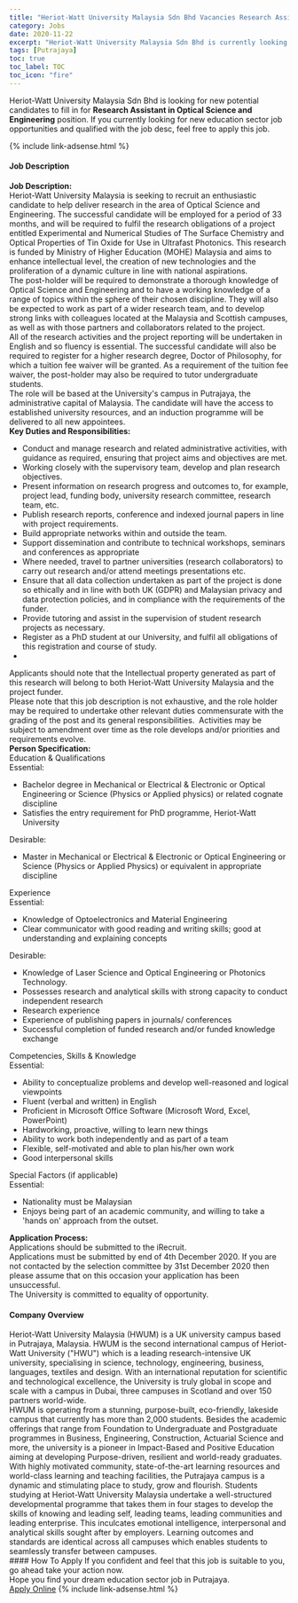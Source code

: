 ```yaml
---
title: "Heriot-Watt University Malaysia Sdn Bhd Vacancies Research Assistant in Optical Science and Engineering" 
category: Jobs 
date: 2020-11-22 
excerpt: "Heriot-Watt University Malaysia Sdn Bhd is currently looking for suitable person to fill in the Research Assistant in Optical Science and Engineering which positioned at Putrajaya" 
tags: [Putrajaya] 
toc: true 
toc_label: TOC 
toc_icon: "fire" 
--- 
```


<p>Heriot-Watt University Malaysia Sdn Bhd is looking for new potential candidates to fill in for <b>Research Assistant in Optical Science and Engineering</b> position. If you currently looking for new education sector job opportunities and qualified with the job desc, feel free to apply this job.
</p>{% include link-adsense.html %} 
 <div><div><div><h4>Job Description</h4></div></div><div><div><span><div><div><strong>Job Description:</strong></div><div><div>Heriot-Watt University Malaysia is seeking to recruit an enthusiastic candidate to help deliver research in the area of Optical Science and Engineering. The successful candidate will be employed for a period of 33 months, and will be required to fulfil the research obligations of a project entitled Experimental and Numerical Studies of The Surface Chemistry and Optical Properties of Tin Oxide for Use in Ultrafast Photonics. This research is funded by Ministry of Higher Education (MOHE) Malaysia and aims to enhance intellectual level, the creation of new technologies and the proliferation of a dynamic culture in line with national aspirations.</div><div>The post-holder will be required to demonstrate a thorough knowledge of Optical Science and Engineering and to have a working knowledge of a range of topics within the sphere of their chosen discipline. They will also be expected to work as part of a wider research team, and to develop strong links with colleagues located at the Malaysia and Scottish campuses, as well as with those partners and collaborators related to the project.&#160;</div>All of the research activities and the project reporting will be undertaken in English and so fluency is essential. The successful candidate will also be required to register for a higher research degree, Doctor of Philosophy, for which a tuition fee waiver will be granted. As a requirement of the tuition fee waiver, the post-holder may also be required to tutor undergraduate students.<div>The role will be based at the University's campus in Putrajaya, the administrative capital of Malaysia. The candidate will have the access to established university resources, and an induction programme will be delivered to all new appointees.</div></div><div><strong>Key Duties and Responsibilities:</strong></div><div><ul><li>Conduct and manage research and related administrative activities, with guidance as required, ensuring that project aims and objectives are met.</li><li>Working closely with the supervisory team, develop and plan research objectives.</li><li>Present information on research progress and outcomes to, for example, project lead, funding body, university research committee, research team, etc.</li><li>Publish research reports, conference and indexed journal papers in line with project requirements.</li><li>Build appropriate networks within and outside the team.</li><li>Support dissemination and contribute to technical workshops, seminars and conferences as appropriate</li><li>Where needed, travel to partner universities (research collaborators) to carry out research and/or attend meetings presentations etc.</li><li>Ensure that all data collection undertaken as part of the project is done so ethically and in line with both UK (GDPR) and Malaysian privacy and data protection policies, and in compliance with the requirements of the funder.</li><li>Provide tutoring and assist in the supervision of student research projects as necessary.</li><li>Register as a PhD student at our University, and fulfil all obligations of this registration and course of study.</li><li>&#160;</li></ul><div>Applicants should note that the Intellectual property generated as part of this research will belong to both Heriot-Watt University Malaysia and the project funder.</div><div>Please note that this job description is not exhaustive, and the role holder may be required to undertake other relevant duties commensurate with the grading of the post and its general responsibilities.&#160; Activities may be subject to amendment over time as the role develops and/or priorities and requirements evolve.</div></div><div><strong>Person Specification:</strong></div><div>Education &amp; Qualifications</div><div>Essential:</div><div><ul><li>Bachelor degree in Mechanical or Electrical &amp; Electronic or Optical Engineering or Science (Physics or Applied physics) or related cognate discipline</li><li>Satisfies the entry requirement for PhD programme, Heriot-Watt University</li></ul></div><div>Desirable:</div><ul><li>Master in Mechanical or Electrical &amp; Electronic or Optical Engineering or Science (Physics or Applied Physics) or equivalent in appropriate discipline</li></ul><div>Experience</div><div>Essential:</div><div><ul><li>Knowledge of Optoelectronics and Material Engineering</li><li>Clear communicator with good reading and writing skills; good at understanding and explaining concepts</li></ul><div>Desirable:</div><div><ul><li>Knowledge of Laser Science and Optical Engineering or Photonics Technology.</li><li>Possesses research and analytical skills with strong capacity to conduct independent research</li><li>Research experience</li><li>Experience of publishing papers in journals/ conferences</li><li>Successful completion of funded research and/or funded knowledge exchange</li></ul></div></div><div>Competencies, Skills &amp; Knowledge</div><div>Essential:</div><div><ul><li>Ability to conceptualize problems and develop well-reasoned and logical viewpoints</li><li>Fluent (verbal and written) in English</li><li>Proficient in Microsoft Office Software (Microsoft Word, Excel, PowerPoint)</li><li>Hardworking, proactive, willing to learn new things</li><li>Ability to work both independently and as part of a team</li><li>Flexible, self-motivated and able to plan his/her own work</li><li>Good interpersonal skills</li></ul></div><div>Special Factors (if applicable)</div><div>Essential:</div><div><ul><li>Nationality must be Malaysian</li><li>Enjoys being part of an academic community, and willing to take a 'hands on' approach from the outset.</li></ul></div><div><strong>Application Process:</strong></div><div><div>Applications should be submitted to the iRecruit.</div><div>Applications must be submitted by end of 4th December 2020. If you are not contacted by the selection committee by 31st December 2020 then please assume that on this occasion your application has been unsuccessful.</div>The University is committed to equality of opportunity.</div></div></span></div></div></div> 
<div><div><div><h4>Company Overview</h4></div></div><div><div><span><div><div>
	Heriot-Watt University Malaysia (HWUM) is a UK university campus based in Putrajaya, Malaysia. HWUM is the second international campus of Heriot-Watt University ("HWU") which is a leading research-intensive UK university, specialising in science, technology, engineering, business, languages, textiles and design. With an international reputation for scientific and technological excellence, the University is truly global in scope and scale with a campus in Dubai, three campuses in Scotland and over 150 partners world-wide.</div>
<div>
	HWUM is operating from a stunning, purpose-built, eco-friendly, lakeside campus that currently has more than 2,000 students. Besides the academic offerings that range from Foundation to Undergraduate and Postgraduate programmes in Business, Engineering, Construction, Actuarial Science and more, the university is a pioneer in Impact-Based and Positive Education aiming at developing Purpose-driven, resilient and world-ready graduates.</div>
<div>
	With highly motivated community, state-of-the-art learning resources and world-class learning and teaching facilities, the Putrajaya campus is a dynamic and stimulating place to study, grow and flourish. Students studying at Heriot-Watt University Malaysia undertake a well-structured developmental programme that takes them in four stages to develop the skills of knowing and leading self, leading teams, leading communities and leading enterprise. This inculcates emotional intelligence, interpersonal and analytical skills sought after by employers. Learning outcomes and standards are identical across all campuses which enables students to seamlessly transfer between campuses.</div></div></span></div></div></div> 
#### How To Apply 
If you confident and feel that this job is suitable to you, go ahead take your action now. <br/> 
Hope you find your dream education sector job in Putrajaya. <br/> 
<a href="https://www.jobstreet.com.my/en/job/research-assistant-in-optical-science-and-engineering-4428793?jobId=jobstreet-my-job-4428793&sectionRank=11&token=0~60e85fd2-ffe7-4b1b-b6cd-af9476b42186&fr=SRP%20View%20In%20New%20Ta" class="btn btn--info" target="_blank" rel="nofollow noopenner">Apply Online</a> 
{% include link-adsense.html %} 